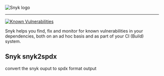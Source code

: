 ![Snyk logo](https://snyk.io/style/asset/logo/snyk-print.svg)

***

[![Known Vulnerabilities](https://snyk.io/test/github/snyk-tech-services/snyk2spdx/badge.svg)](https://snyk.io/test/github/snyk-tech-services/snyk2spdx)

Snyk helps you find, fix and monitor for known vulnerabilities in your dependencies, both on an ad hoc basis and as part of your CI (Build) system.

## Snyk snyk2spdx
convert the snyk ouput to spdx format output
